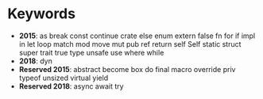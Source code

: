 # Keywords

- __2015__: as break const continue crate else enum extern false fn for if impl
  in let loop match mod move mut pub ref return self Self static struct super
  trait true type unsafe use where while
- __2018__: dyn
- __Reserved 2015__: abstract become box do final macro override priv typeof
  unsized virtual yield
- __Reserved 2018__: async await try
